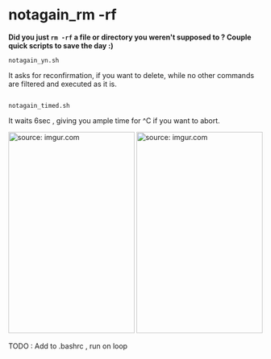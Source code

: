 # notagain_rm -rf
**Did you just ```rm -rf``` a file or directory you weren't supposed to ? Couple quick scripts to save the day :)**
```
notagain_yn.sh 
```

It asks for reconfirmation, if you want to delete, while no other commands are filtered and executed as it is.
```

notagain_timed.sh
```

It waits 6sec , giving you ample time for ^C if you want to abort.


<a href="https://imgur.com/6SefsAI"><img src="https://i.imgur.com/rDNljTv.png" title="source: imgur.com" width="250" height="400"/></a>
<a href="https://imgur.com/6SefsAI"><img src="https://i.imgur.com/yW5dEmV.png" title="source: imgur.com" width="250" height="400" /></a><br/>

TODO : Add to .bashrc , run on loop
